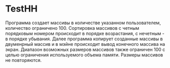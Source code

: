 # TestHH
Программа создает массивы в количестве указанном пользователем, количество ограничено 100. Сортировка массивов с четным порядковым номером происходит в порядке возрастания, с нечетным - в порядке убывания. Далее программа копирует созданные массивы в двуменрный массив и в мэйне происходит вывод конечного массива на экран. Диапазон возможных размеров массивов также ограничен 100 с целью ограничения используемого объема памяти. Размеры массивов не повторяются.
